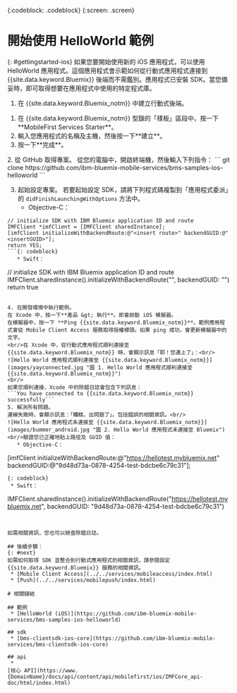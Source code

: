 <!-- Attribute definitions -->
{:codeblock: .codeblock}
{:screen: .screen}

# 開始使用 HelloWorld 範例
{: #gettingstarted-ios}
如果您要開始使用新的 iOS 應用程式，可以使用 HelloWorld 應用程式。這個應用程式會示範如何從行動式應用程式連接到 {{site.data.keyword.Bluemix}} 後端而不需鑑別。應用程式已安裝 SDK。當您備妥時，即可取得想要在應用程式中使用的特定程式庫。

1. 在 {{site.data.keyword.Bluemix_notm}} 中建立行動式後端。
<ol>
	<li>在 {{site.data.keyword.Bluemix_notm}} 型錄的「樣板」區段中，按一下 **MobileFirst Services Starter**。</li>
    <li>輸入您應用程式的名稱及主機，然後按一下**建立**。</li>
    <li>按一下**完成**。</li>
</ol>
2. 從 GitHub 取得專案。
從您的電腦中，開啟終端機，然後輸入下列指令：
```
git clone https://github.com/ibm-bluemix-mobile-services/bms-samples-ios-helloworld
```

3. 起始設定專案。
若要起始設定 SDK，請將下列程式碼複製到「應用程式委派」的 `didFinishLaunchingWithOptions` 方法中。
   * Objective-C：
```
// initialize SDK with IBM Bluemix application ID and route
IMFClient *imfClient = [IMFClient sharedInstance];
[imfClient initializeWithBackendRoute:@"<insert route>" backendGUID:@"<insertGUID>"];
return YES;
```{: codeblock}
   * Swift：
```
// initialize SDK with IBM Bluemix application ID and route
IMFClient.sharedInstance().initializeWithBackendRoute("<insert route>", backendGUID: "<insertGUID>")
return true
```{: codeblock}

4. 在開發環境中執行範例。
在 Xcode 中，按一下**產品 &gt; 執行**。即會啟動 iOS 模擬器。
在模擬器中，按一下 **Ping {{site.data.keyword.Bluemix_notm}}**。範例應用程式會從 Mobile Client Access 服務取得授權標頭。如果 ping 成功，會更新模擬器中的文字。
<br/>在 Xcode 中，從行動式應用程式順利連接至 {{site.data.keyword.Bluemix_notm}} 時，會顯示訊息「耶！您連上了」：<br/>
![Hello World 應用程式順利連接至 {{site.data.keyword.Bluemix_notm}}](images/yayconnected.jpg "圖 1. Hello World 應用程式順利連接至 {{site.data.keyword.Bluemix_notm}}")
<br/>
如果您順利連接，Xcode 中的除錯日誌會包含下列訊息：
```You have connected to {{site.data.keyword.Bluemix_notm}} successfully```
5. 解決所有問題。
連線失敗時，會顯示訊息：「糟糕，出問題了」。包括錯誤的相關資訊。<br/>
![Hello World 應用程式未連接至 {{site.data.keyword.Bluemix_notm}}](images/bummer_android.jpg "圖 2. Hello World 應用程式未連接至 Bluemix")
<br/>驗證您已正確地貼上路徑及 GUID 值：
   * Objective-C：
  ```
  [imfClient initializeWithBackendRoute:@"https://hellotest.mybluemix.net"
  backendGUID:@"9d48d73a-0878-4254-test-bdcbe6c79c31"];
  ```
{: codeblock}
   * Swift：
  ```
  IMFClient.sharedInstance().initializeWithBackendRoute("https://hellotest.mybluemix.net", backendGUID: "9d48d73a-0878-4254-test-bdcbe6c79c31")
  ```{: codeblock}


如需相關資訊，您也可以檢查除錯日誌。

## 後續步驟：
{: #next}
如需如何取得 SDK 並整合到行動式應用程式的相關資訊，請參閱設定 {{site.data.keyword.Bluemix}} 服務的相關資訊。
   * [Mobile Client Access](../../services/mobileaccess/index.html)
   * [Push](../../services/mobilepush/index.html)

# 相關鏈結

## 範例
   * [HelloWorld (iOS)](https://github.com/ibm-bluemix-mobile-services/bms-samples-ios-helloworld)

## sdk
   * [bms-clientsdk-ios-core](https://github.com/ibm-bluemix-mobile-services/bms-clientsdk-ios-core)

## api
   *
[核心 API](https://www.{DomainName}/docs/api/content/api/mobilefirst/ios/IMFCore_api-doc/html/index.html)
